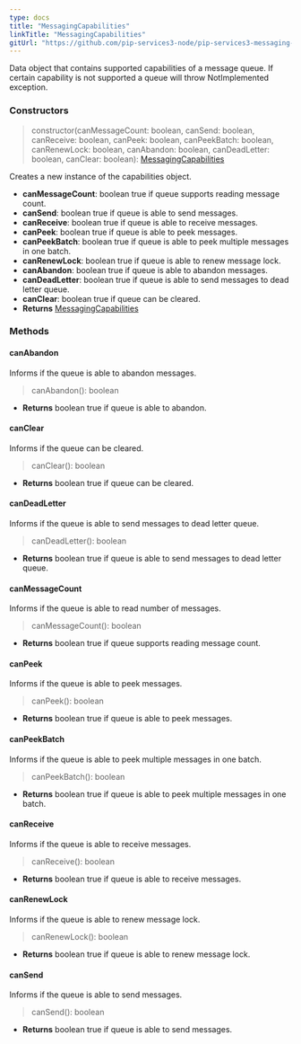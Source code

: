 ```yaml
---
type: docs
title: "MessagingCapabilities"
linkTitle: "MessagingCapabilities"
gitUrl: "https://github.com/pip-services3-node/pip-services3-messaging-node"
---
```


Data object that contains supported capabilities of a message queue. If certain capability is not supported a queue will throw NotImplemented exception.

### Constructors

> constructor(canMessageCount: boolean, canSend: boolean, canReceive: boolean, canPeek: boolean, canPeekBatch: boolean, canRenewLock: boolean, canAbandon: boolean, canDeadLetter: boolean, canClear: boolean): [MessagingCapabilities]()

Creates a new instance of the capabilities object.

- **canMessageCount**: boolean true if queue supports reading message count.
- **canSend**: boolean true if queue is able to send messages.
- **canReceive**: boolean true if queue is able to receive messages.
- **canPeek**: boolean true if queue is able to peek messages.
- **canPeekBatch**: boolean true if queue is able to peek multiple messages in one batch.
- **canRenewLock**: boolean true if queue is able to renew message lock.
- **canAbandon**: boolean true if queue is able to abandon messages.
- **canDeadLetter**: boolean true if queue is able to send messages to dead letter queue.
- **canClear**: boolean true if queue can be cleared.
- **Returns** [MessagingCapabilities]()


### Methods


#### canAbandon
Informs if the queue is able to abandon messages.

> canAbandon(): boolean

- **Returns** boolean true if queue is able to abandon.


#### canClear
Informs if the queue can be cleared.

> canClear(): boolean

- **Returns** boolean true if queue can be cleared.


#### canDeadLetter
Informs if the queue is able to send messages to dead letter queue.

> canDeadLetter(): boolean

- **Returns** boolean true if queue is able to send messages to dead letter queue.


#### canMessageCount
Informs if the queue is able to read number of messages.

> canMessageCount(): boolean

- **Returns** boolean true if queue supports reading message count.


#### canPeek
Informs if the queue is able to peek messages.

> canPeek(): boolean

- **Returns** boolean true if queue is able to peek messages.


#### canPeekBatch
Informs if the queue is able to peek multiple messages in one batch.

> canPeekBatch(): boolean

- **Returns** boolean true if queue is able to peek multiple messages in one batch.


#### canReceive
Informs if the queue is able to receive messages.

> canReceive(): boolean

- **Returns** boolean true if queue is able to receive messages.


#### canRenewLock
Informs if the queue is able to renew message lock.

> canRenewLock(): boolean

- **Returns** boolean true if queue is able to renew message lock.


#### canSend
Informs if the queue is able to send messages.

> canSend(): boolean

- **Returns** boolean true if queue is able to send messages.